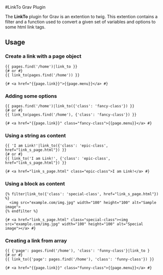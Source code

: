 #LinkTo Grav Plugin

The **LinkTo** plugin for Grav is an extention to twig. This extention contains a filter and a function used to convert a given set of variables and options to some html link tags.

## Usage

### Create a link with a page object
```twig
{{ pages.find('/home')|link_to }}
{# or #}
{{ link_to(pages.find('/home')) }}

{# <a href="{{page.link}}">{{page.menu}}</a> #}
```

### Adding some options
```twig
{{ pages.find('/home')|link_to({'class': 'fancy-class'}) }}
{# or #}
{{ link_to(pages.find('/home'), {'class': 'fancy-class'}) }}

{# <a href="{{page.link}}" class="fancy-class">{{page.menu}}</a> #}
```

### Using a string as content
```twig
{{ 'I am Link!'|link_to({'class': 'epic-class', href="link_s_page.html"}) }}
{# or #}
{{ link_to('I am Link!', {'class': 'epic-class', href="link_s_page.html"}) }}

{# <a href="link_s_page.html" class="epic-class">I am Link!</a> #}
```

### Using a block as content
```twig
{% filter|link_to({'class': 'special-class', href="link_s_page.html"}) %}
  <img src="example.com/img.jpg" width="100" height="100" alt="Sample image">
{% endfilter %}

{# <a href="link_s_page.html" class="special-class"><img src="example.com/img.jpg" width="100" height="100" alt="Special image"></a> #}
```

### Creating a link from array
```twig
{{ {'page': pages.find('/home'), 'class': 'funny-class'}|link_to }
{# or #}
{{ link_to({'page': pages.find('/home'), 'class': 'funny-class'}) }}

{# <a href="{{page.link}}" class="funny-class">{{page.menu}}</a> #}
```
